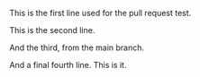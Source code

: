 This is the first line used for the pull request test.

This is the second line.

And the third, from the main branch.

And a final fourth line. This is it.
